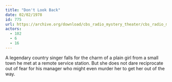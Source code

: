 ```yaml
---
title: "Don't Look Back"
date: 02/02/1978
id: 775
url: https://archive.org/download/cbs_radio_mystery_theater/cbs_radio_mystery_theater-0751-0800.zip/cbs_radio_mystery_theater-0751-0800%2Fcbsrmt_0775_dont_look_back.mp3
actors:
  - 102
  - 6
  - 16
---
```

A legendary country singer falls for the charm of a plain girl from a small town he met at a remote service station. But she does not dare reciprocate out of fear for his manager who might even murder her to get her out of the way.